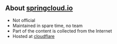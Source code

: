 ## About [springcloud.io](https://www.springcloud.io)

- Not official
- Maintained in spare time, no team
- Part of the content is collected from the Internet
- Hosted at [cloudflare](https://pages.dev/)

<!--
- [Contributions](https://github.com/orgs/springcloud-community/discussions/new?category=contribution)
- [Discussions](https://github.com/orgs/springcloud-community/discussions)
-->
